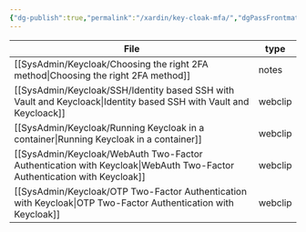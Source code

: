 ```yaml
---
{"dg-publish":true,"permalink":"/xardin/key-cloak-mfa/","dgPassFrontmatter":true}
---
```



| File                                                                                                                      | type    |
| ------------------------------------------------------------------------------------------------------------------------- | ------- |
| [[SysAdmin/Keycloak/Choosing the right 2FA method\|Choosing the right 2FA method]]                                     | notes   |
| [[SysAdmin/Keycloak/SSH/Identity based SSH with Vault and Keycloack\|Identity based SSH with Vault and Keycloack]]     | webclip |
| [[SysAdmin/Keycloak/Running Keycloak in a container\|Running Keycloak in a container]]                                 | webclip |
| [[SysAdmin/Keycloak/WebAuth Two-Factor Authentication with Keycloak\|WebAuth Two-Factor Authentication with Keycloak]] | webclip |
| [[SysAdmin/Keycloak/OTP  Two-Factor Authentication with Keycloak\|OTP  Two-Factor Authentication with Keycloak]]       | webclip |

